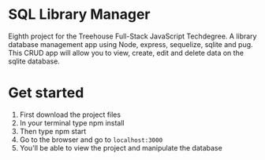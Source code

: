 # SQL Library Manager
Eighth project for the Treehouse Full-Stack JavaScript Techdegree. A library database management app using Node, express, sequelize, sqlite and pug. This CRUD app will allow you to view, create, edit and delete data on the sqlite database.

# Get started
1. First download the project files
2. In your terminal type npm install
3. Then type npm start
4. Go to the browser and go to `localhost:3000`
5. You'll be able to view the project and manipulate the database